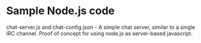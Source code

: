 # Sample Node.js code

chat-server.js and chat-config.json - A simple chat server, similar to a single IRC channel. Proof of concept for
using node.js as server-based javascript.
